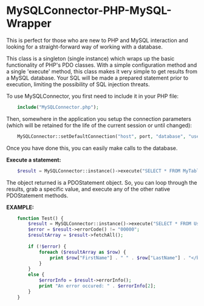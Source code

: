 MySQLConnector-PHP-MySQL-Wrapper
================================

This is perfect for those who are new to PHP and MySQL interaction and looking for a straight-forward way of working with a database.

This class is a singleton (single instance) which wraps up the basic functionality of PHP's PDO classes. With a simple configuration method and a single 'execute' method, this class makes it very simple to get results from a MySQL database. Your SQL will be made a prepared statement prior to execution, limiting the possibility of SQL injection threats.

To use MySQLConnector, you first need to include it in your PHP file:
```php
    include("MySQLConnector.php");
```

Then, somewhere in the application you setup the connection parameters (which will be retained for the life of the current session or until changed): 
```php
    MySQLConnector::setDefaultConnection("host", port, "database", "username", "password");
```

Once you have done this, you can easily make calls to the database.

<b>Execute a statement:</b>
```php
    $result = MySQLConnector::instance()->execute("SELECT * FROM MyTable");
```
The object returned is a PDOStatement object. So, you can loop through the results, grab a specific value, and execute any of the other native PDOStatement methods.

<b>EXAMPLE:</b>
```php
    function Test() {
        $result = MySQLConnector::instance()->execute("SELECT * FROM User");
        $error = $result->errorCode() != "00000";
        $resultArray = $result->fetchAll();
        
        if (!$error) {
            foreach ($resultArray as $row) {
                print $row["FirstName"] . " " . $row["LastName"] . "</br>";
            }
        }
        else {
            $errorInfo = $result->errorInfo();
            print "An error occured: " . $errorInfo[2];
        }
    }
```
